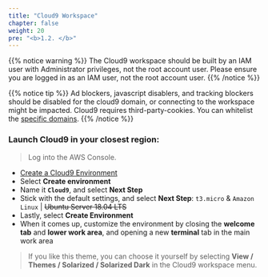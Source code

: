 ```yaml
---
title: "Cloud9 Workspace"
chapter: false
weight: 20
pre: "<b>1.2. </b>"
---
```


{{% notice warning %}}
The Cloud9 workspace should be built by an IAM user with Administrator privileges,
not the root account user. Please ensure you are logged in as an IAM user, not the root account user.
{{% /notice %}}

{{% notice tip %}}
Ad blockers, javascript disablers, and tracking blockers should be disabled for
the cloud9 domain, or connecting to the workspace might be impacted.
Cloud9 requires third-party-cookies. You can whitelist the [specific domains]( https://docs.aws.amazon.com/cloud9/latest/user-guide/troubleshooting.html#troubleshooting-env-loading).
{{% /notice %}}

### Launch Cloud9 in your closest region:

> Log into the AWS Console.

- [Create a Cloud9 Environment](https://ap-southeast-1.console.aws.amazon.com/cloud9/home?region=ap-southeast-1)
- Select **Create environment**
- Name it **`Cloud9`**, and select **Next Step**
- Stick with the default settings, and select **Next Step**: `t3.micro` & `Amazon Linux` | ~~Ubuntu Server 18.04 LTS~~
- Lastly, select **Create Environment**
- When it comes up, customize the environment by closing the **welcome tab**
and **lower work area**, and opening a new **terminal** tab in the main work area

> If you like this theme, you can choose it yourself by selecting **View / Themes / Solarized / Solarized Dark**
in the Cloud9 workspace menu.